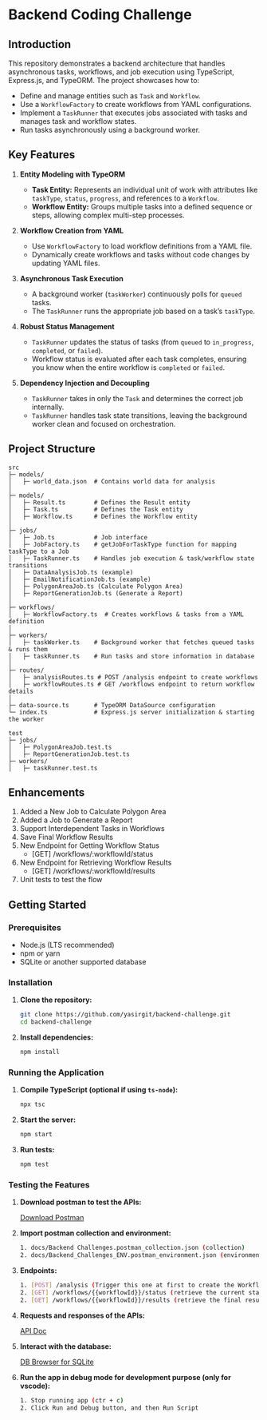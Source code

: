 # Backend Coding Challenge

## Introduction

This repository demonstrates a backend architecture that handles asynchronous tasks, workflows, and job execution using TypeScript, Express.js, and TypeORM. The project showcases how to:

- Define and manage entities such as `Task` and `Workflow`.
- Use a `WorkflowFactory` to create workflows from YAML configurations.
- Implement a `TaskRunner` that executes jobs associated with tasks and manages task and workflow states.
- Run tasks asynchronously using a background worker.

## Key Features

1. **Entity Modeling with TypeORM**

   - **Task Entity:** Represents an individual unit of work with attributes like `taskType`, `status`, `progress`, and references to a `Workflow`.
   - **Workflow Entity:** Groups multiple tasks into a defined sequence or steps, allowing complex multi-step processes.

2. **Workflow Creation from YAML**

   - Use `WorkflowFactory` to load workflow definitions from a YAML file.
   - Dynamically create workflows and tasks without code changes by updating YAML files.

3. **Asynchronous Task Execution**

   - A background worker (`taskWorker`) continuously polls for `queued` tasks.
   - The `TaskRunner` runs the appropriate job based on a task’s `taskType`.

4. **Robust Status Management**

   - `TaskRunner` updates the status of tasks (from `queued` to `in_progress`, `completed`, or `failed`).
   - Workflow status is evaluated after each task completes, ensuring you know when the entire workflow is `completed` or `failed`.

5. **Dependency Injection and Decoupling**
   - `TaskRunner` takes in only the `Task` and determines the correct job internally.
   - `TaskRunner` handles task state transitions, leaving the background worker clean and focused on orchestration.

## Project Structure

```
src
├─ models/
│   ├─ world_data.json  # Contains world data for analysis
│
├─ models/
│   ├─ Result.ts        # Defines the Result entity
│   ├─ Task.ts          # Defines the Task entity
│   ├─ Workflow.ts      # Defines the Workflow entity
│
├─ jobs/
│   ├─ Job.ts           # Job interface
│   ├─ JobFactory.ts    # getJobForTaskType function for mapping taskType to a Job
│   ├─ TaskRunner.ts    # Handles job execution & task/workflow state transitions
│   ├─ DataAnalysisJob.ts (example)
│   ├─ EmailNotificationJob.ts (example)
│   ├─ PolygonAreaJob.ts (Calculate Polygon Area)
│   ├─ ReportGenerationJob.ts (Generate a Report)
│
├─ workflows/
│   ├─ WorkflowFactory.ts  # Creates workflows & tasks from a YAML definition
│
├─ workers/
│   ├─ taskWorker.ts    # Background worker that fetches queued tasks & runs them
│   ├─ taskRunner.ts    # Run tasks and store information in database
│
├─ routes/
│   ├─ analysisRoutes.ts # POST /analysis endpoint to create workflows
│   ├─ workflowRoutes.ts # GET /workflows endpoint to return workflow details
│
├─ data-source.ts       # TypeORM DataSource configuration
└─ index.ts             # Express.js server initialization & starting the worker

test
├─ jobs/
│   ├─ PolygonAreaJob.test.ts
│   ├─ ReportGenerationJob.test.ts
├─ workers/
│   ├─ taskRunner.test.ts
```

## Enhancements

1. Added a New Job to Calculate Polygon Area
2. Added a Job to Generate a Report
3. Support Interdependent Tasks in Workflows
4. Save Final Workflow Results
5. New Endpoint for Getting Workflow Status
    - [GET] /workflows/:workflowId/status
6. New Endpoint for Retrieving Workflow Results
    - [GET] /workflows/:workflowId/results
7. Unit tests to test the flow

## Getting Started

### Prerequisites

- Node.js (LTS recommended)
- npm or yarn
- SQLite or another supported database

### Installation

1. **Clone the repository:**

   ```bash
   git clone https://github.com/yasirgit/backend-challenge.git
   cd backend-challenge
   ```

2. **Install dependencies:**

   ```bash
   npm install
   ```

### Running the Application

1. **Compile TypeScript (optional if using `ts-node`):**

   ```bash
   npx tsc
   ```

2. **Start the server:**

   ```bash
   npm start
   ```

3. **Run tests:**

   ```bash
   npm test
   ```


### Testing the Features

1. **Download postman to test the APIs:**

   [Download Postman](https://www.postman.com/downloads/)

2. **Import postman collection and environment:**

   ```bash
   1. docs/Backend Challenges.postman_collection.json (collection)
   2. docs/Backend_Challenges_ENV.postman_environment.json (environment)
   ```

3. **Endpoints:**

   ```bash
   1. [POST] /analysis (Trigger this one at first to create the Workflow and its corresponding Tasks and results)
   2. [GET] /workflows/{{workflowId}}/status (retrieve the current status of a workflow)
   2. [GET] /workflows/{{workflowId}}/results (retrieve the final results of a completed workflow)
   ```

4. **Requests and responses of the APIs:**

   [API Doc](https://app.swaggerhub.com/apis/yasirgit/backend-challenges/1.0.0)

5. **Interact with the database:**

   [DB Browser for SQLite](https://sqlitebrowser.org/dl/)

5. **Run the app in debug mode for development purpose (only for vscode):**

   ```bash
   1. Stop running app (ctr + c)
   2. Click Run and Debug button, and then Run Script
   ```